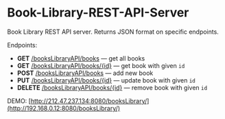 # Book-Library-REST-API-Server
Book Library REST API server. Returns JSON format on specific endpoints.


Endpoints:
* __GET__ [/booksLibraryAPI/books](http://192.168.0.12:8080/booksLibraryAPI/books) — get all books
* __GET__ [/booksLibraryAPI/books/{id}](http://192.168.0.12:8080/booksLibraryAPI/books/{id}) — get book with given `id`
* __POST__ [/booksLibraryAPI/books](http://192.168.0.12:8080/booksLibraryAPI/books) — add new book
* __PUT__ [/booksLibraryAPI/books/{id}](http://192.168.0.12:8080/booksLibraryAPI/books/{id}) — update book with given `id`
* __DELETE__ [/booksLibraryAPI/books/{id}](http://192.168.0.12:8080/booksLibraryAPI/books/{id}) — remove book with given `id`


DEMO: [http://212.47.237.134:8080/booksLibrary/](http://192.168.0.12:8080/booksLibrary/)
